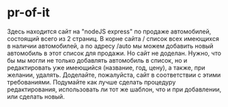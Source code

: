# pr-of-it

Здесь находится сайт на "nodeJS express" по продаже автомобилей, состоящий всего из 2 страниц. В корне сайта / список всех имеющихся в наличии автомобилей, а по адресу /auto мы можем добавить новый автомобиль в этот список для продажи. Но сайт не доделан. Нужно, что бы мы могли не только добавлять автомобиль в список, но и редактировать уже имеющийся (название, год, цену), а также, при желании, удалять. Доделайте, пожалуйста, сайт в соответствии с этими требованиями. Подумайте как лучше сделать процедуру редактирования, использовать ли тот же шаблон, что и при добавлении, или сделать новый.
